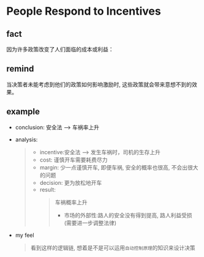 # People Respond to Incentives

## fact

因为许多政策改变了人们面临的成本或利益：

## remind

当决策者未能考虑到他们的政策如何影响激励时, 这些政策就会带来意想不到的效果。

## example

- conclusion: 安全法 --> 车祸率上升
- analysis:

  > - incentive:安全法 --> 发生车祸时，司机的生存上升
  > - cost: 谨慎开车需要耗费尽力
  > - margin: 少一点谨慎开车, 即便车祸, 安全的概率也很高, 不会出很大的问题
  > - decision: 更为放松地开车
  > - result:
  >   > 车祸概率上升
  >   >
  >   > - 市场的外部性:路人的安全没有得到提高, 路人利益受损(需要进一步调整法律)

- my feel
  > 看到这样的逻辑链, 想着是不是可以运用`自动控制原理`的知识来设计决策
